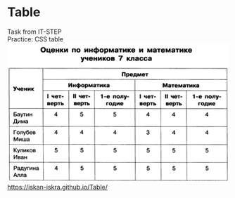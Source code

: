 # Table  
Task from IT-STEP  
Practice: CSS table  
![Альтернативный текст](/taskphoto.jpg)
https://iskan-iskra.github.io/Table/
